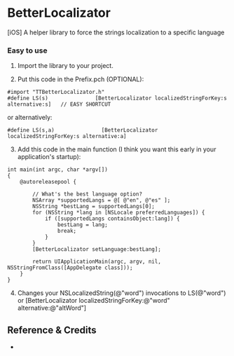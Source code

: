 BetterLocalizator
=================

[iOS] A helper library to force the strings localization to a specific language



### Easy to use

1. Import the library to your project.

2. Put this code in the Prefix.pch (OPTIONAL):

```
#import "TTBetterLocalizator.h"
#define LS(s)               [BetterLocalizator localizedStringForKey:s alternative:s]   // EASY SHORTCUT
```
or alternatively:
```
#define LS(s,a)               [BetterLocalizator localizedStringForKey:s alternative:a]
```

3. Add this code in the main function (I think you want this early in your application's startup):

```
int main(int argc, char *argv[])
{
    @autoreleasepool {
    
        // What's the best language option?
        NSArray *supportedLangs = @[ @"en", @"es" ];
        NSString *bestLang = supportedLangs[0];
        for (NSString *lang in [NSLocale preferredLanguages]) {
            if ([supportedLangs containsObject:lang]) {
                bestLang = lang;
                break;
            }
        }
        [BetterLocalizator setLanguage:bestLang];
        
        return UIApplicationMain(argc, argv, nil, NSStringFromClass([AppDelegate class]));
    }
}
```

4. Changes your NSLocalizedString(@"word") invocations to LS(@"word") or [BetterLocalizator localizedStringForKey:@"word" alternative:@"altWord"]


Reference & Credits
-------------------
* [StackOverFlow]:http://stackoverflow.com/questions/1669645/how-to-force-nslocalizedstring-to-use-a-specific-language

